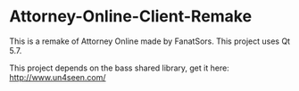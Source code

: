 # Attorney-Online-Client-Remake
This is a remake of Attorney Online made by FanatSors. This project uses Qt 5.7.

This project depends on the bass shared library, get it here: http://www.un4seen.com/
